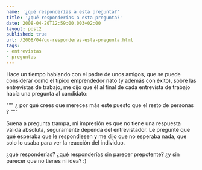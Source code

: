 ```yaml
---
name: '¿qué responderías a esta pregunta?'
title: '¿qué responderías a esta pregunta?'
date: 2008-04-20T12:59:00.003+02:00
layout: post2
published: true
url: /2008/04/qu-responderas-esta-pregunta.html
tags: 
- entrevistas
- preguntas
---
```


Hace un tiempo hablando con el padre de unos amigos, que se puede considerar como el típico emprendedor nato (y además con éxito), sobre las entrevistas de trabajo, me dijo que él al final de cada entrevista de trabajo hacía una pregunta al candidato:  
  
""" ¿ por qué crees que mereces más este puesto que el resto de personas ? """  
  
Suena a pregunta trampa, mi impresión es que no tiene una respuesta válida absoluta, seguramente dependa del entrevistador. Le pregunté que qué esperaba que le respondiesen y me dijo que no esperaba nada, que solo lo usaba para ver la reacción del individuo.  
  
¿qué responderías? ¿qué responderías sin parecer prepotente? ¿y sin parecer que no tienes ni idea? :)
